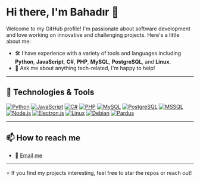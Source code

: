 # Hi there, I'm Bahadır 👋

Welcome to my GitHub profile! I'm passionate about software development and love working on innovative and challenging projects. Here's a little about me:

- 🛠️ I have experience with a variety of tools and languages including **Python**, **JavaScript**, **C#**, **PHP**, **MySQL**, **PostgreSQL**, and **Linux**.
- 💬 Ask me about anything tech-related, I'm happy to help!

---

## 🔧 Technologies & Tools

[![Python](https://img.shields.io/badge/-Python-3776AB?logo=python&logoColor=white&style=for-the-badge)](https://www.python.org/)
[![JavaScript](https://img.shields.io/badge/-JavaScript-F7DF1E?logo=javascript&logoColor=black&style=for-the-badge)](https://developer.mozilla.org/en-US/docs/Web/JavaScript)
[![C#](https://img.shields.io/badge/-C%23-239120?logo=csharp&logoColor=white&style=for-the-badge)](https://learn.microsoft.com/en-us/dotnet/csharp/)
[![PHP](https://img.shields.io/badge/-PHP-777BB4?logo=php&logoColor=white&style=for-the-badge)](https://www.php.net/)
[![MySQL](https://img.shields.io/badge/-MySQL-4479A1?logo=mysql&logoColor=white&style=for-the-badge)](https://www.mysql.com/)
[![PostgreSQL](https://img.shields.io/badge/-PostgreSQL-336791?logo=postgresql&logoColor=white&style=for-the-badge)](https://www.postgresql.org/)
[![MSSQL](https://img.shields.io/badge/-MSSQL-CC2927?logo=microsoft-sql-server&logoColor=white&style=for-the-badge)](https://www.microsoft.com/en-us/sql-server)
[![Node.js](https://img.shields.io/badge/-Node.js-339933?logo=node.js&logoColor=white&style=for-the-badge)](https://nodejs.org/)
[![Electron.js](https://img.shields.io/badge/-Electron.js-47848F?logo=electron&logoColor=white&style=for-the-badge)](https://www.electronjs.org/)
[![Linux](https://img.shields.io/badge/-Linux-FCC624?logo=linux&logoColor=black&style=for-the-badge)](https://www.kernel.org/)
[![Debian](https://img.shields.io/badge/-Debian-A81D33?logo=debian&logoColor=white&style=for-the-badge)](https://www.debian.org/)
[![Pardus](https://img.shields.io/badge/-Pardus-FFD700?logo=pardus&logoColor=black&style=for-the-badge)](https://www.pardus.org.tr/)

---

## 📫 How to reach me

- 📧 [Email me](mailto:iletisim@bahadirdogru.com)

---

⭐ If you find my projects interesting, feel free to star the repos or reach out!
